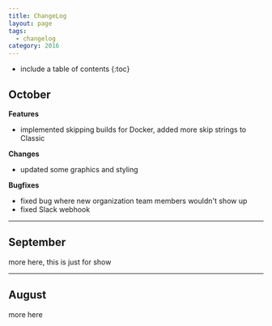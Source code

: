 ```yaml
---
title: ChangeLog
layout: page
tags:
  - changelog
category: 2016
---
```


* include a table of contents
{:toc}

## October
**Features**
* implemented skipping builds for Docker, added more skip strings to Classic

**Changes**
* updated some graphics and styling

**Bugfixes**
* fixed bug where new organization team members wouldn't show up
* fixed Slack webhook

___
## September
more here, this is just for show

___
## August
more here
